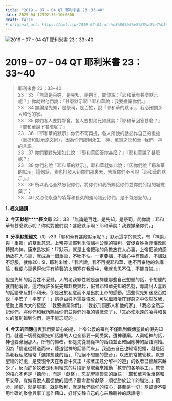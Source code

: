 ```yaml
---
title: "2019 – 07 – 04 QT 耶利米書 23：33~40"
date: 2025-04-12T02:35:10+0800
draft: false
# original_url: https://cmtc.tw/2019-07-04-qt-%e8%80%b6%e5%88%a9%e7%b1%b3%e6%9b%b8-23%ef%bc%9a3340
---
```


![2019 – 07 – 04 QT 耶利米書 23：33~40](/images/qt.jpg   "2019 – 07 – 04 QT 耶利米書 23：33~40")

# 2019 – 07 – 04 QT 耶利米書 23：33~40

> 耶利米書 23：33~40  
> 23：33 「無論是百姓，是先知，是祭司，問你說：『耶和華有甚麼默示呢？』你就對他們說：『甚麼默示啊？耶和華說：我要撇棄你們。』  
> 23：34 無論是先知，是祭司，是百姓，說『耶和華的默示』，我必刑罰那人和他的家。  
> 23：35 你們各人要對鄰舍，各人要對弟兄如此說：『耶和華回答甚麼？』『耶和華說了甚麼呢？』  
> 23：36 『耶和華的默示』你們不可再提，各人所說的話必作自己的重擔（重擔和默示原文同），因為你們謬用永生　神、萬軍之耶和華─我們　神的言語。  
> 23：37 你們要對先知如此說：『耶和華回答你甚麼？』『耶和華說了甚麼呢？』  
> 23：38 你們若說『耶和華的默示』，耶和華就如此說：『因你們說「耶和華的默示」這句話，我也打發人到你們那裏去，告訴你們不可說「耶和華的默示」。』  
> 23：39 所以我必全然忘記你們，將你們和我所賜給你們並你們列祖的城撇棄了；  
> 23：40 又必使永遠的凌辱和長久的羞恥臨到你們，是不能忘記的。」

**1.** **經文誦讀**

**2. 今天默想****經文**耶 23：33 「無論是百姓，是先知，是祭司，問你說：耶和華有甚麼默示呢？你就對他們說：甚麼默示啊？耶和華說：我要撇棄你們。」

**3. 分享默想經文**（1）v33「耶和華有甚麼默示呢？」默示這字的原文，有「神諭」與「重擔」的雙重意思。上帝差遣耶利米傳講神公義的審判，督促百姓為罪悔改回轉歸向神。康來昌牧師：「『默示』就是上帝把祂的負擔放在人心裏，上帝把祂的感動放在人心裏，就成為一個重擔，不吐不快。一定要講，不講心中有難處，不講就不舒服，就像20：9，耶利米說：『我若說，我不再提耶和華，也不再奉祂的名講論；我便心裏覺得似乎有燒著的火閉塞在我骨中，我就含忍不住，不能自禁。』」

但是先知的話百姓不愛聽，人的老我罪性總是選擇聽那些自己想聽的話，不想聽的就自動消音。這時候許多假先知趁機興起，假冒耶和華先知的名號，專講討人喜歡的話語來反對耶利米，卻是出於私意而不是出於上帝的感動。這些假先知迷惑百姓說「平安了！平安了！」誤導百姓不需要悔改，可以繼續活在罪惡之中依然故我，惹動上帝大大的發怒：「我要撇棄你們」、「我必刑罰那人和他的家」、「我必全然忘記你們，將你們和我所賜給你們並你們列祖的城撇棄了」、「又必使永遠的凌辱和長久的羞恥臨到你們，是不能忘記的」。

**4. 今天的回應**這裏我們要留心的是，上帝公義的審判不僅臨到假傳聖旨的假先知們，就連一切聽從假先知話語的人也全都要一同受累，遭神離棄。人棄絕神的話，神也要棄絕那人。所有的悔改，都是先從聽從神的話語並正確回應神的話語開始。因為「信道從聽道而來，聽道從神的話語而來」。我過去自己也經常犯錯，就是因為老我私慾經常「選擇想聽的話」、「拒絕不想聽的聲音」，以致於常被管教。默想聖經的好處，是發現今天在教會中真正「按著正意分解神的道」的牧者已經越來越少了，反而許多牧者是利用經文的片段斷章取義來推動「教會的各項事工」。教會的核心不再是「聽命」，而是「獻祭」，忘記聖經警告的話語：「耶和華喜悅燔祭和平安祭，豈如喜悅人聽從他的話呢？聽命勝於獻祭；順從勝於公羊的脂油。」聽命、順從，就是服事、就是敬拜，就是我們信仰的核心，甚至是一切！基督徒不要用忙碌的聚會與事工當作藉口，好好安靜自己的心來聆聽神的話語吧！